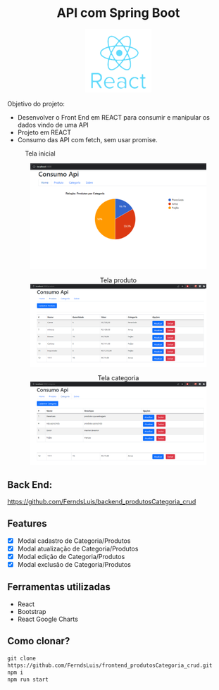 # <center>API com Spring Boot </center>

<p align="center">
  <img src="README/react-1.png" width="150" />
</p>

Objetivo do projeto:

-   Desenvolver o Front End em REACT para consumir e manipular os dados vindo de uma API
-   Projeto em REACT
-   Consumo das API com fetch, sem usar promise.

<figure>
 <figcaption>Tela inicial</figcaption>
<p align="center">
  <img
  src="README/home.png"
  alt="Tela inicial" width="400" > 
</p>
</figure>

<p align="center">
<figure align="center">
<figcaption>Tela produto</figcaption>
  <img
  src="README/produtos.png"
  alt="Tela produto" width="400">  
</figure>
</p>

<p align="center">
<figure align="center">
 <figcaption>Tela categoria</figcaption>
  <img
  src="README/categoria.png"
  alt="Tela categoria" width="400"> 
</figure>
</p>

## Back End:

https://github.com/FerndsLuis/backend_produtosCategoria_crud

## Features

-   [x] Modal cadastro de Categoria/Produtos
-   [x] Modal atualização de Categoria/Produtos
-   [x] Modal edição de Categoria/Produtos
-   [x] Modal exclusão de Categoria/Produtos

## Ferramentas utilizadas

-   React
-   Bootstrap
-   React Google Charts

## Como clonar?

    git clone https://github.com/FerndsLuis/frontend_produtosCategoria_crud.git
    npm i
    npm run start

